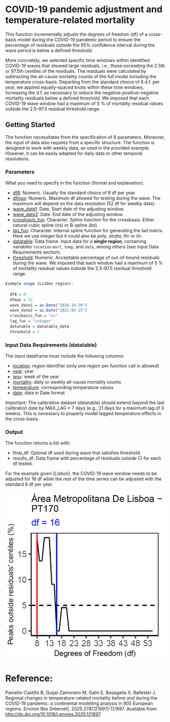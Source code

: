# COVID-19 pandemic adjustment and temperature-related mortality
This function incrementally adjusts the degrees of freedom (df) of a cross-basis model during the COVID-19 pandemic period to ensure the percentage of residuals outside the 95% confidence interval during the wave period is below a defined threshold.

More concretely, we selected specific time windows within identified COVID-19 waves that showed large residuals, i.e., those exceeding the 2.5th or 97.5th centiles of the residuals. 
The residuals were calculated by subtracting the all-cause mortality counts of the full model including the temperature cross-basis.
Departing from the standard choice of 8 d.f. per year, we applied equally-spaced knots within these time windows, increasing the d.f. as necessary to reduce the negative-positive-negative mortality residuals below a defined threshold. We imposed that each COVID-19 wave window had a maximum of 5 % of mortality residual values outside the 2.5–97.5 residual threshold range.

## Getting Started
The function necessitates from the specification of 8 parameters. Moreover, the input of data also requires from a specific structure. 
The function is designed to work with weekly data, as used in the provided example. However, it can be easily adapted for daily data or other temporal resolutions.

### Parameters 
What you need to specify in the function (format and explanation). 
* <ins>df8</ins>: Numeric. Usually the standard choice of 8 df per year
* <ins>dfmax</ins>: Numeric. Maximum df allowed for testing during the wave. The maximum will depend on the data resolution (52 df for weekly data).
* <ins>wave_date1</ins>: Date. Start date of the adjusting window. 
* <ins>wave_date2</ins>: Date. End date of the adjusting window. 
* <ins>crossbasis_fun</ins>: Character. Spline function for the crossbasis. Either natural cubic spline (*ns*) or B-spline (*bs*).
* <ins>lag_fun</ins>: Character. Internal spline function for generating the lad matrix. Here we use *integer* but it could also be *poly*, *strata*, *thr* or *lin*.
* <ins>datatable</ins>: Data frame. Input data for a **single region**, containing variables `location` `mort`, `temp`, and `date`, among others (see Input Data Requirements section).
* <ins>threshold</ins>: Numeric. Acceptable percentage of out-of-bound residuals during the wave. We imposed that each window had a maximum of 5 % of mortality residual values outside the 2.5–97.5 residual threshold range. 

```r
Example usage (Lisbon region):

  df8 = 8
  dfmax = 52
  wave_date1 = as.Date("2020-10-29")
  wave_date2 = as.Date("2021-03-25")
  crossbasis_fun = "ns"
  lag_fun = "integer"
  datatable = datatable_data
  threshold = 5
```
###  Input Data Requirements (datatable)
The input dataframe must include the following columns:
* <ins>location</ins>: region identifier (only one region per function call is allowed)
* <ins>year</ins>: year
* <ins>woy</ins>: week of the year
* <ins>mortality</ins>: daily or weekly all-cause mortality counts
* <ins>temperature</ins>: corresponding temperature values
* <ins>date</ins>: data in Date format
  
Important:
The calibration dataset (datatable) should extend beyond the last calibration date by MAX_LAG * 7 days (e.g., 21 days for a maximum lag of 3 weeks). This is necessary to properly model lagged temperature effects in the cross-basis.

### Output
The function returns a list with:
* final_df: Optimal df used during wave that satisfies threshold.
* results_df: Data frame with percentage of residuals outside CI for each df tested.

For the example given (Lisbon), the COVID-19 wave window needs to be adjusted for 16 df while the rest of the time series can be adjusted with the standard 8 df per year. 

![Regional application of the df criteria applied in the COVID-19 wave of Lisbon (Portugal). This figure shows the percentage of mortality data waves outside the 2.5th and 97.5th centiles of the residuals. The red line depicts 8 df (standard option) and the blue line the df applied in the COVID-19 wave to meet the 5% threshold criteria (df = 16).](Example_df_lisbon.png)


# Reference: 
Paniello-Castillo B, Quijal-Zamorano M, Gallo E, Basagaña X, Ballester J. Regional changes in temperature-related mortality before and during the COVID-19 pandemic: a continental modelling analysis in 805 European regions. Environ Res [Internet]. 2025;278(121697):121697. Available from: http://dx.doi.org/10.1016/j.envres.2025.121697

